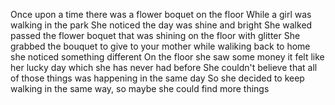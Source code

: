 Once upon a time there was a flower boquet on the floor
While a girl was walking in the park 
She noticed the day was shine and bright
She walked passed the flower boquet that was shining on the floor with glitter
She grabbed the bouquet to give to your mother 
while waliking back to home she noticed something different 
On the floor she saw some money it felt like her lucky day which she has never had before
She couldn't believe that all of those things was happening in the same day 
So she decided to keep walking in the same way, so maybe she could find more things 